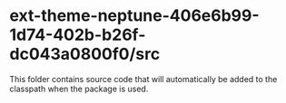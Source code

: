 # ext-theme-neptune-406e6b99-1d74-402b-b26f-dc043a0800f0/src

This folder contains source code that will automatically be added to the classpath when
the package is used.

